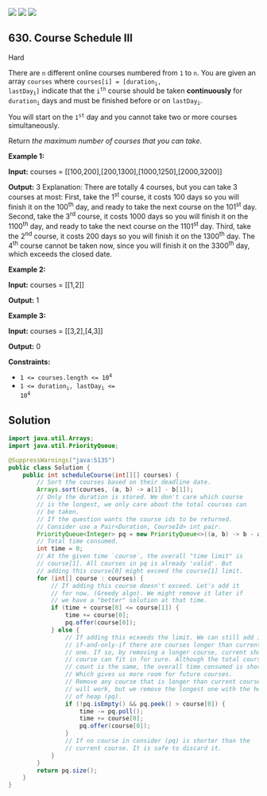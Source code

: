 [![](https://img.shields.io/github/stars/javadev/LeetCode-in-Java?label=Stars&style=flat-square)](https://github.com/javadev/LeetCode-in-Java)
[![](https://img.shields.io/github/forks/javadev/LeetCode-in-Java?label=Fork%20me%20on%20GitHub%20&style=flat-square)](https://github.com/javadev/LeetCode-in-Java/fork)
[![](https://img.shields.io/badge/-LeetCode%20in%20Kotlin-blue?style=flat-square)](https://github.com/javadev/LeetCode-in-Kotlin)

## 630\. Course Schedule III

Hard

There are `n` different online courses numbered from `1` to `n`. You are given an array `courses` where <code>courses[i] = [duration<sub>i</sub>, lastDay<sub>i</sub>]</code> indicate that the <code>i<sup>th</sup></code> course should be taken **continuously** for <code>duration<sub>i</sub></code> days and must be finished before or on <code>lastDay<sub>i</sub></code>.

You will start on the <code>1<sup>st</sup></code> day and you cannot take two or more courses simultaneously.

Return _the maximum number of courses that you can take_.

**Example 1:**

**Input:** courses = \[\[100,200],[200,1300],[1000,1250],[2000,3200]]

**Output:** 3 Explanation: There are totally 4 courses, but you can take 3 courses at most: First, take the 1<sup>st</sup> course, it costs 100 days so you will finish it on the 100<sup>th</sup> day, and ready to take the next course on the 101<sup>st</sup> day. Second, take the 3<sup>rd</sup> course, it costs 1000 days so you will finish it on the 1100<sup>th</sup> day, and ready to take the next course on the 1101<sup>st</sup> day. Third, take the 2<sup>nd</sup> course, it costs 200 days so you will finish it on the 1300<sup>th</sup> day. The 4<sup>th</sup> course cannot be taken now, since you will finish it on the 3300<sup>th</sup> day, which exceeds the closed date.

**Example 2:**

**Input:** courses = \[\[1,2]]

**Output:** 1

**Example 3:**

**Input:** courses = \[\[3,2],[4,3]]

**Output:** 0

**Constraints:**

*   <code>1 <= courses.length <= 10<sup>4</sup></code>
*   <code>1 <= duration<sub>i</sub>, lastDay<sub>i</sub> <= 10<sup>4</sup></code>

## Solution

```java
import java.util.Arrays;
import java.util.PriorityQueue;

@SuppressWarnings("java:S135")
public class Solution {
    public int scheduleCourse(int[][] courses) {
        // Sort the courses based on their deadline date.
        Arrays.sort(courses, (a, b) -> a[1] - b[1]);
        // Only the duration is stored. We don't care which course
        // is the longest, we only care about the total courses can
        // be taken.
        // If the question wants the course ids to be returned.
        // Consider use a Pair<Duration, CourseId> int pair.
        PriorityQueue<Integer> pq = new PriorityQueue<>((a, b) -> b - a);
        // Total time consumed.
        int time = 0;
        // At the given time `course`, the overall "time limit" is
        // course[1]. All courses in pq is already 'valid'. But
        // adding this course[0] might exceed the course[1] limit.
        for (int[] course : courses) {
            // If adding this course doesn't exceed. Let's add it
            // for now. (Greedy algo). We might remove it later if
            // we have a "better" solution at that time.
            if (time + course[0] <= course[1]) {
                time += course[0];
                pq.offer(course[0]);
            } else {
                // If adding this ecxeeds the limit. We can still add it
                // if-and-only-if there are courses longer than current
                // one. If so, by removing a longer course, current shorter
                // course can fit in for sure. Although the total course
                // count is the same, the overall time consumed is shorter.
                // Which gives us more room for future courses.
                // Remove any course that is longer than current course
                // will work, but we remove the longest one with the help
                // of heap (pq).
                if (!pq.isEmpty() && pq.peek() > course[0]) {
                    time -= pq.poll();
                    time += course[0];
                    pq.offer(course[0]);
                }
                // If no course in consider (pq) is shorter than the
                // current course. It is safe to discard it.
            }
        }
        return pq.size();
    }
}
```